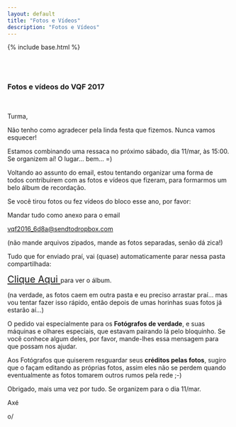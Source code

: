```yaml
---
layout: default
title: "Fotos e Vídeos"
description: "Fotos e Vídeos"
---
```

{% include base.html %}

<style type="text/css" media="screen">

  img {
    width:80%;
    margin: 5px 0;

  }

</style>


<br/><br/>

### Fotos e vídeos do VQF 2017

<br/>

Turma,

  Não tenho como agradecer pela linda festa que fizemos. Nunca vamos esquecer!

  Estamos combinando uma ressaca no próximo sábado, dia 11/mar, às 15:00. Se organizem aí!
  O lugar... bem... =)

  Voltando ao assunto do email, estou tentando organizar uma forma de todos contribuirem com as fotos e vídeos que fizeram, para formarmos um belo álbum de recordação.

  Se você tirou fotos ou fez vídeos do bloco esse ano, por favor:

  Mandar tudo como anexo para o email

  <a href='mailto:vqf2016_6d8a@sendtodropbox.com' style='font-size:1.5em'>vqf2016_6d8a@sendtodropbox.com</a>

  (não mande arquivos zipados, mande as fotos separadas, senão dá zica!)

  Tudo que for enviado praí, vai (quase) automaticamente parar nessa pasta compartilhada:

  <a href='https://www.dropbox.com/sh/4r0c6qx77bm9k3t/AACbwvfAU3tRj1dqNyPnqx4Ya?dl=0' style='font-size:1.5em' target='_blank'>
    Clique Aqui
  </a> para ver o álbum.

  (na verdade, as fotos caem em outra pasta e eu preciso arrastar praí... mas vou tentar fazer isso rápido, então depois de umas horinhas suas fotos já estarão aí...)

  O pedido vai especialmente para os **Fotógrafos de verdade**, e suas máquinas e olhares especiais, que estavam pairando lá pelo bloquinho. Se você conhece algum deles, por favor, mande-lhes essa mensagem para que possam nos ajudar.

  Aos Fotógrafos que quiserem resguardar seus **créditos pelas fotos**, sugiro que o façam editando as próprias fotos, assim eles não se perdem quando eventualmente as fotos tomarem outros rumos pela rede ;-)


  Obrigado, mais uma vez por tudo. Se organizem para o dia 11/mar.

  Axé

  o/

<br/><br/><br/><br/>








